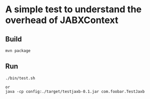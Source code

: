 A simple test to understand the overhead of JABXContext
======================================================

## Build
```
mvn package
```

## Run
```
./bin/test.sh

or
java -cp config:./target/testjaxb-0.1.jar com.foobar.TestJaxb
```

